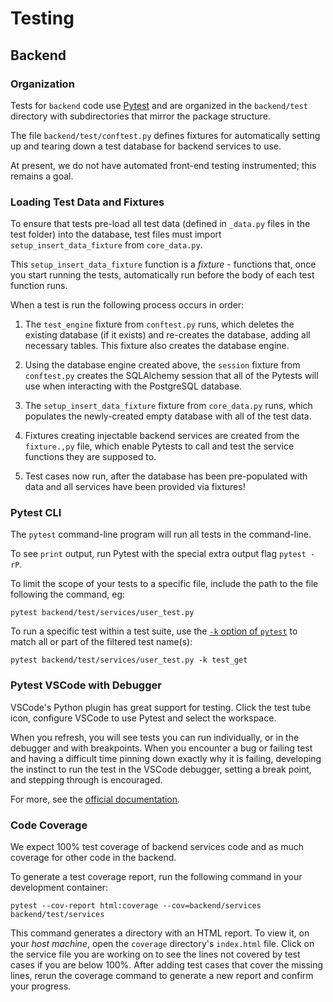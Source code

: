 # Testing

## Backend

### Organization

Tests for `backend` code use [Pytest](https://doc.pytest.org/) and are organized in the `backend/test` directory
with subdirectories that mirror the package structure.

The file `backend/test/conftest.py` defines fixtures for automatically setting up and tearing down a test database for backend services to use.

At present, we do not have automated front-end testing instrumented; this remains a goal.

### Loading Test Data and Fixtures

To ensure that tests pre-load all test data (defined in `_data.py` files in the test folder) into the database, test files must import `setup_insert_data_fixture` from `core_data.py`.

This `setup_insert_data_fixture` function is a _fixture_ - functions that, once you start running the tests, automatically run before the body of each test function runs.

When a test is run the following process occurs in order:

1. The `test_engine` fixture from `conftest.py` runs, which deletes the existing database (if it exists) and re-creates the database, adding all necessary tables. This fixture also creates the database engine.

2. Using the database engine created above, the `session` fixture from `conftest.py` creates the SQLAlchemy session that all of the Pytests will use when interacting with the PostgreSQL database.

3. The `setup_insert_data_fixture` fixture from `core_data.py` runs, which populates the newly-created empty database with all of the test data.

4. Fixtures creating injectable backend services are created from the `fixture.,py` file, which enable Pytests to call and test the service functions they are supposed to.

5. Test cases now run, after the database has been pre-populated with data and all services have been provided via fixtures!

### Pytest CLI

The `pytest` command-line program will run all tests in the command-line.

To see `print` output, run Pytest with the special extra output flag `pytest -rP`.

To limit the scope of your tests to a specific file, include the path to the file following the command, eg:

`pytest backend/test/services/user_test.py`

To run a specific test within a test suite, use the [`-k` option of `pytest`](https://docs.pytest.org/en/latest/example/markers.html#using-k-expr-to-select-tests-based-on-their-name) to match all or part of the filtered test name(s):

`pytest backend/test/services/user_test.py -k test_get`

### Pytest VSCode with Debugger

VSCode's Python plugin has great support for testing. Click the test tube icon, configure VSCode to use Pytest and select the workspace.

When you refresh, you will see tests you can run individually, or in the debugger and with breakpoints. When you encounter a bug or failing test and having a difficult time pinning down exactly why it is failing, developing the instinct to run the test in the VSCode debugger, setting a break point, and stepping through is encouraged.

For more, see the [official documentation](https://code.visualstudio.com/docs/python/testing).

### Code Coverage

We expect 100% test coverage of backend services code and as much coverage for other code in the backend.

To generate a test coverage report, run the following command in your development container:

`pytest --cov-report html:coverage --cov=backend/services backend/test/services`

This command generates a directory with an HTML report. To view it, on your _host machine_, open the `coverage` directory's `index.html` file. Click on the service file you are working on to see the lines not covered by test cases if you are below 100%. After adding test cases that cover the missing lines, rerun the coverage command to generate a new report and confirm your progress.
